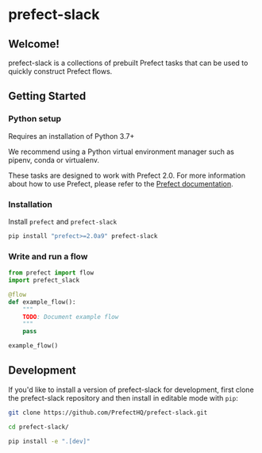 # prefect-slack

## Welcome!

prefect-slack is a collections of prebuilt Prefect tasks that can be used to quickly construct Prefect flows.

## Getting Started

### Python setup

Requires an installation of Python 3.7+

We recommend using a Python virtual environment manager such as pipenv, conda or virtualenv.

These tasks are designed to work with Prefect 2.0. For more information about how to use Prefect, please refer to the [Prefect documentation](https://orion-docs.prefect.io/).

### Installation

Install `prefect` and `prefect-slack`

```bash
pip install "prefect>=2.0a9" prefect-slack
```

### Write and run a flow

```python
from prefect import flow
import prefect_slack

@flow
def example_flow():
    """
    TODO: Document example flow
    """
    pass

example_flow()
```

## Development

If you'd like to install a version of prefect-slack for development, first clone the prefect-slack repository and then install in editable mode with `pip`:

```bash
git clone https://github.com/PrefectHQ/prefect-slack.git

cd prefect-slack/

pip install -e ".[dev]"
```
